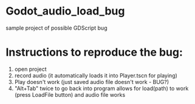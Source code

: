 # Godot_audio_load_bug
 sample project of possible GDScript bug


# Instructions to reproduce the bug:
 1) open project
 2) record audio (it automatically loads it into Player.tscn for playing)
 3) Play doesn't work (just saved audio file doesn't work - BUG?)
 4) "Alt+Tab" twice to go back into program allows for load(path) to work (press LoadFile button) and audio file works

